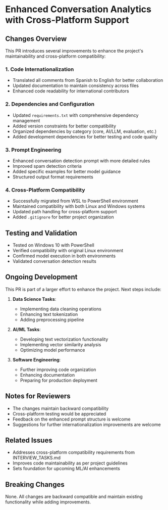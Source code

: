 # Enhanced Conversation Analytics with Cross-Platform Support

## Changes Overview
This PR introduces several improvements to enhance the project's maintainability and cross-platform compatibility:

### 1. Code Internationalization
- Translated all comments from Spanish to English for better collaboration
- Updated documentation to maintain consistency across files
- Enhanced code readability for international contributors

### 2. Dependencies and Configuration
- Updated `requirements.txt` with comprehensive dependency management
- Added version constraints for better compatibility
- Organized dependencies by category (core, AI/LLM, evaluation, etc.)
- Added development dependencies for better testing and code quality

### 3. Prompt Engineering
- Enhanced conversation detection prompt with more detailed rules
- Improved spam detection criteria
- Added specific examples for better model guidance
- Structured output format requirements

### 4. Cross-Platform Compatibility
- Successfully migrated from WSL to PowerShell environment
- Maintained compatibility with both Linux and Windows systems
- Updated path handling for cross-platform support
- Added `.gitignore` for better project organization

## Testing and Validation
- Tested on Windows 10 with PowerShell
- Verified compatibility with original Linux environment
- Confirmed model execution in both environments
- Validated conversation detection results

## Ongoing Development
This PR is part of a larger effort to enhance the project. Next steps include:

1. **Data Science Tasks**:
   - Implementing data cleaning operations
   - Enhancing text tokenization
   - Adding preprocessing pipeline

2. **AI/ML Tasks**:
   - Developing text vectorization functionality
   - Implementing vector similarity analysis
   - Optimizing model performance

3. **Software Engineering**:
   - Further improving code organization
   - Enhancing documentation
   - Preparing for production deployment

## Notes for Reviewers
- The changes maintain backward compatibility
- Cross-platform testing would be appreciated
- Feedback on the enhanced prompt structure is welcome
- Suggestions for further internationalization improvements are welcome

## Related Issues
- Addresses cross-platform compatibility requirements from INTERVIEW_TASKS.md
- Improves code maintainability as per project guidelines
- Sets foundation for upcoming ML/AI enhancements

## Breaking Changes
None. All changes are backward compatible and maintain existing functionality while adding improvements. 